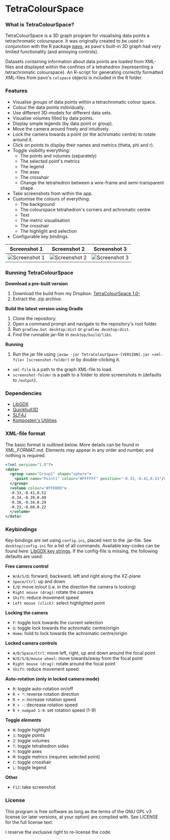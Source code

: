 # TetraColourSpace
### What is TetraColourSpace?
TetraColourSpace is a 3D graph program for visualising data points a tetrachromatic colourspace. It was originally created to be used in conjunction with the R package [pavo](https://CRAN.R-project.org/package=pavo), as pavo's built-in 3D graph had very limited functionality (and annoying controls).

Datasets containing information about data points are loaded from XML-files and displayed within the confines of a tetrahedron (representing a tetrachromatic colourspace). An R-script for generating correctly formatted XML-files from pavo's `colspace` objects is included in the R folder.

### Features
- Visualise groups of data points within a tetrachromatic colour space.
- Colour the data points individually.
- Use different 3D-models for different data sets.
- Visualise volumes filled by data points.
- Display simple legends (by data point or group).
- Move the camera around freely and intuitively.
- Lock the camera towards a point (or the achromatic centre) to rotate around it.
- Click on points to display their names and metrics (theta, phi and r).
- Toggle visibility everything:
  - The points and volumes (separately)
  - The selected point's metrics
  - The legend
  - The axes
  - The crosshair
  - Change the tetrahedron between a wire-frame and semi-transparent shape.
- Take screenshots from within the app.
- Customise the colours of everything:
  - The background
  - The colourspace tetrahedron's corners and achromatic centre
  - Text
  - The metric visualisation
  - The crosshair
  - The highlight and selection
- Configurable key bindings.

 Screenshot 1 |Screenshot 2 |Screenshot 3 
--- | --- | ---
![Screenshot 1](../assets/screenshots/screenshot-1.png?raw=true)|![Screenshot 2](../assets/screenshots/screenshot-2?raw=true)|![Screenshot 3](../assets/screenshots/screenshot-3.png?raw=true)

### Running TetraColourSpace
**Download a pre-built version**
1) Download the build from my Dropbox: [TetraColourSpace 1.0-](https://www.dropbox.com/s/)
2) Extract the .zip archive.

**Build the latest version using Gradle**
1) Clone the repository.
2) Open a command prompt and navigate to the repository's root folder.
3) Run `gradlew.bat desktop:dist` or `gradlew desktop:dist`.
4) Find the runnable jar-file in `desktop/build/libs`.

**Running**
1) Run the jar file using `javaw -jar TetraColourSpace-[VERSION].jar <xml-file> [screenshot-folder]` or by double-clicking it.
- `xml-file` is a path to the graph XML-file to load.
- `screenshot-folder` is a path to a folder to store screenshots in (defaults to `/output`).

### Dependencies
* [LibGDX](https://libgdx.badlogicgames.com)
* [Quickhull3D](https://github.com/Quickhull3d/quickhull3d)
* [SLF4J](https://www.slf4j.org)
* [Komposten's Utilities](https://github.com/Komposten/Utilities)

### XML-file format
The basic format is outlined below. More details can be found in XML_FORMAT.md.
Elements may appear in any order and number, and nothing is required.
```xml
<?xml version="1.0"?>
<data>
  <group name="Group1" shape="sphere">
    <point name="Point1" colour="#FFFFFF" position="-0.33,-0.41,0.51"/>
  </group>
  <volume colour="#FF0000">
  -0.33,-0.41,0.51
  -0.34,-0.39,0.49
  -0.38,-0.34,0.29
  -0.23,-0.60,0.22
  </volume>
</data>
```

### Keybindings
Key-bindings are set using `config.ini`, placed next to the .jar-file. See `desktop/config.ini` for a list of all commands. Available key-codes can be found here: [LibGDX key strings](https://github.com/libgdx/libgdx/blob/master/gdx/src/com/badlogic/gdx/Input.java#L253).
If the config-file is missing, the following defaults are used:

**Free camera control**
- `W/A/S/D`: forward, backward, left and right along the XZ-plane
- `Space/Ctrl`: up and down
- `E/Q`: move in/out (i.e. in the direction the camera is looking)
- `Right mouse (drag)`: rotate the camera
- `Shift`: reduce movement speed
- `Left mouse (click)`: select highlighted point

**Locking the camera**
- `F`: toggle lock towards the current selection
- `G`: toggle lock towards the achromatic centre/origin
- `Home`: hold to lock towards the achromatic centre/origin

**Locked camera controls**
- `A/D/Space/Ctrl`: move left, right, up and down around the focal point
- `W/E/S/Q/mouse wheel`: move towards/away from the focal point
- `Right mouse (drag)`: rotate around the focal point
- `Shift`: reduce movement speed

**Auto-rotation (only in locked camera mode)**
- `R`: toggle auto-rotation on/off
- `R + *`: reverse rotation direction
- `R + +`: increase rotation speed
- `R + -`: decrease rotation speed
- `R + numpad 1-9`: set rotation speed (1-9)

**Toggle elements**
- `H`: toggle highlight
- `1`: toggle points
- `2`: toggle volumes
- `T`: toggle tetrahedron sides
- `Y`: toggle axes
- `M`: toggle metrics (requires selected point)
- `C`: toggle crosshair
- `L`: toggle legend

**Other**
- `F12`: take screenshot

### License
This program is free software as long as the terms of the GNU GPL v3 license (or later versions, at your option) are complied with. See LICENSE for the full license text.

I reserve the exclusive right to re-license the code.